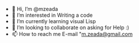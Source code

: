 - 👋 Hi, I’m @mzeada
- 👀 I’m interested in Writing a code 
- 🌱 I’m currently learning visual Lisp
- 💞️ I’m looking to collaborate on asking for Help :)
- 📫 How to reach me E-mail "m.zeada@gmail.com

<!---
mzeada/mzeada is a ✨ special ✨ repository because its `README.md` (this file) appears on your GitHub profile.
You can click the Preview link to take a look at your changes.
--->
